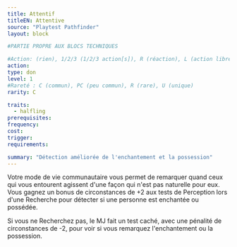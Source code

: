 ```yaml
---
title: Attentif
titleEN: Attentive
source: "Playtest Pathfinder"
layout: block

#PARTIE PROPRE AUX BLOCS TECHNIQUES

#Action: (rien), 1/2/3 (1/2/3 action[s]), R (réaction), L (action libre)
action: 
type: don
level: 1
#Rareté : C (commun), PC (peu commun), R (rare), U (unique)
rarity: C

traits:
  - halfling
prerequisites: 
frequency:
cost:
trigger:
requirements:

summary: "Détection améliorée de l'enchantement et la possession"
---
```


Votre mode de vie communautaire vous permet de remarquer quand ceux qui vous entourent agissent d'une façon qui n'est pas naturelle pour eux. Vous gagnez un bonus de circonstances de +2 aux tests de Perception lors d'une Recherche pour détecter si une personne est enchantée ou possédée.

Si vous ne Recherchez pas, le MJ fait un test caché, avec une pénalité de circonstances de -2, pour voir si vous remarquez l'enchantement ou la possession.